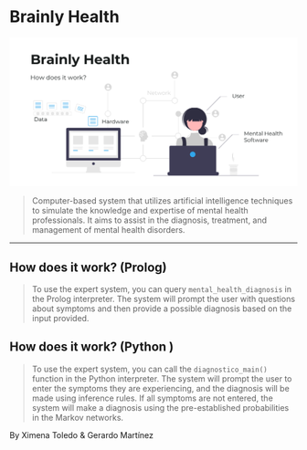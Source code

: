 # Brainly Health

![Brainly Health System](img/1.png)

>Computer-based system that utilizes artificial intelligence techniques to simulate the knowledge and expertise of mental health professionals. It aims to assist in the diagnosis, treatment, and management of mental health disorders.
---

## How does it work? (Prolog)
>To use the expert system, you can query ```mental_health_diagnosis``` in the Prolog interpreter. The system will prompt the user with questions about symptoms and then provide a possible diagnosis based on the input provided.

## How does it work? (Python )
>To use the expert system, you can call the ```diagnostico_main()``` function in the Python interpreter. The system will prompt the user to enter the symptoms they are experiencing, and the diagnosis will be made using inference rules. If all symptoms are not entered, the system will make a diagnosis using the pre-established probabilities in the Markov networks.

By Ximena Toledo & Gerardo Martínez